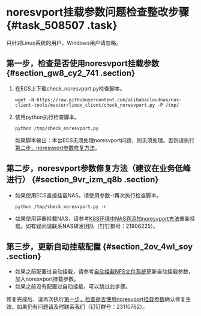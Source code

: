 # noresvport挂载参数问题检查整改步骤 {#task_508507 .task}

只针对Linux系统的用户，Windows用户请忽略。

## 第一步，检查是否使用noresvport挂载参数 {#section_gw8_cy2_741 .section}

1.  在ECS上下载check\_noresvport.py检查脚本。

    ``` {#codeblock_jy8_0ht_zez}
    wget -N https://raw.githubusercontent.com/alibabacloudnas/nas-client-tools/master/linux_client/check_noresvport.py -P /tmp/
    ```

2.  使用python执行检查脚本。

    ``` {#codeblock_37o_qt1_8qp}
    python /tmp/check_noresvport.py
    ```

    如果脚本输出：本台ECS无须处理noresvport问题，则无须处理。否则请执行[第二步，noresvport参数修复方法](#section_9vr_izm_q8b)。


## 第二步，noresvport参数修复方法（建议在业务低峰进行） {#section_9vr_izm_q8b .section}

-   如果使用ECS直接挂载NAS，请使用参数-r再次执行检查脚本。

    ``` {#codeblock_dbe_htf_3do}
    python /tmp/check_noresvport.py -r
    ```

-   如果使用容器挂载NAS，请参考[K8S环境中NAS卷添加noresvport方法](https://yq.aliyun.com/articles/707169)重新挂载。如有疑问请联系NAS研发团队（钉钉群号：21906225）。

## 第三步，更新自动挂载配置 {#section_2ov_4wl_soy .section}

-   如果之前配置过自动挂载，请参考[自动挂载NFS文件系统](https://help.aliyun.com/document_detail/91476.html)更新自动挂载参数，加入noresvport挂载参数。
-   如果之前没有配置过自动挂载，可以跳过此步骤。

修复完成后，请再次执行[第一步，检查是否使用noresvport挂载参数](#section_gw8_cy2_741)确认修复生效。如果仍有问题请及时联系我们（钉钉群号：23110762）。

